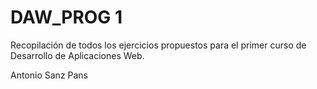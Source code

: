 # DAW_PROG 1
Recopilación de todos los ejercicios propuestos para el primer curso de Desarrollo de Aplicaciones Web.

Antonio Sanz Pans
